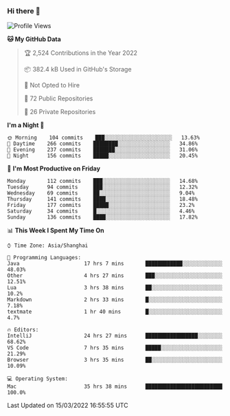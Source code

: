 ### Hi there 👋

<!--
**qbosen/qbosen** is a ✨ _special_ ✨ repository because its `README.md` (this file) appears on your GitHub profile.

Here are some ideas to get you started:

- 🔭 I’m currently working on ...
- 🌱 I’m currently learning ...
- 👯 I’m looking to collaborate on ...
- 🤔 I’m looking for help with ...
- 💬 Ask me about ...
- 📫 How to reach me: ...
- 😄 Pronouns: ...
- ⚡ Fun fact: ...
-->

<!--START_SECTION:waka-->
![Profile Views](http://img.shields.io/badge/Profile%20Views-1-blue)

**🐱 My GitHub Data** 

> 🏆 2,524 Contributions in the Year 2022
 > 
> 📦 382.4 kB Used in GitHub's Storage 
 > 
> 🚫 Not Opted to Hire
 > 
> 📜 72 Public Repositories 
 > 
> 🔑 26 Private Repositories  
 > 
**I'm a Night 🦉** 

```text
🌞 Morning    104 commits    ███░░░░░░░░░░░░░░░░░░░░░░   13.63% 
🌆 Daytime    266 commits    ████████░░░░░░░░░░░░░░░░░   34.86% 
🌃 Evening    237 commits    ███████░░░░░░░░░░░░░░░░░░   31.06% 
🌙 Night      156 commits    █████░░░░░░░░░░░░░░░░░░░░   20.45%

```
📅 **I'm Most Productive on Friday** 

```text
Monday       112 commits    ███░░░░░░░░░░░░░░░░░░░░░░   14.68% 
Tuesday      94 commits     ███░░░░░░░░░░░░░░░░░░░░░░   12.32% 
Wednesday    69 commits     ██░░░░░░░░░░░░░░░░░░░░░░░   9.04% 
Thursday     141 commits    ████░░░░░░░░░░░░░░░░░░░░░   18.48% 
Friday       177 commits    █████░░░░░░░░░░░░░░░░░░░░   23.2% 
Saturday     34 commits     █░░░░░░░░░░░░░░░░░░░░░░░░   4.46% 
Sunday       136 commits    ████░░░░░░░░░░░░░░░░░░░░░   17.82%

```


📊 **This Week I Spent My Time On** 

```text
⌚︎ Time Zone: Asia/Shanghai

💬 Programming Languages: 
Java                     17 hrs 7 mins       ████████████░░░░░░░░░░░░░   48.03% 
Other                    4 hrs 27 mins       ███░░░░░░░░░░░░░░░░░░░░░░   12.51% 
Lua                      3 hrs 38 mins       ██░░░░░░░░░░░░░░░░░░░░░░░   10.2% 
Markdown                 2 hrs 33 mins       █░░░░░░░░░░░░░░░░░░░░░░░░   7.18% 
textmate                 1 hr 40 mins        █░░░░░░░░░░░░░░░░░░░░░░░░   4.7%

🔥 Editors: 
IntelliJ                 24 hrs 27 mins      █████████████████░░░░░░░░   68.62% 
VS Code                  7 hrs 35 mins       █████░░░░░░░░░░░░░░░░░░░░   21.29% 
Browser                  3 hrs 35 mins       ██░░░░░░░░░░░░░░░░░░░░░░░   10.09%

💻 Operating System: 
Mac                      35 hrs 38 mins      █████████████████████████   100.0%

```


 Last Updated on 15/03/2022 16:55:55 UTC
<!--END_SECTION:waka-->
